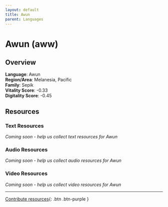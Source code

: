 ```yaml
---
layout: default
title: Awun
parent: Languages
---
```


# Awun (aww)

## Overview

**Language**: Awun  
**Region/Area**: Melanesia, Pacific  
**Family**: Sepik  
**Vitality Score**: -0.33  
**Digitality Score**: -0.45  

## Resources

### Text Resources
*Coming soon - help us collect text resources for Awun*

### Audio Resources
*Coming soon - help us collect audio resources for Awun*

### Video Resources
*Coming soon - help us collect video resources for Awun*

---

[Contribute resources](https://fairtrain.github.io/){: .btn .btn-purple }
